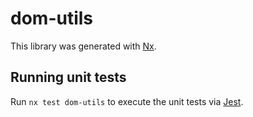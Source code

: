 # dom-utils

This library was generated with [Nx](https://nx.dev).

## Running unit tests

Run `nx test dom-utils` to execute the unit tests via [Jest](https://jestjs.io).
